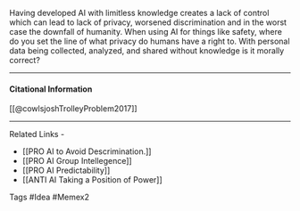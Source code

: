 Having developed AI with limitless knowledge creates a lack of control which can lead to lack of privacy, worsened discrimination and in the worst case the downfall of humanity. When using AI for things like safety, where do you set the line of what privacy do humans have a right to. With personal data being collected, analyzed, and shared without knowledge is it morally correct?

-----
#### Citational Information

[[@cowlsjoshTrolleyProblem2017]]

-----
Related Links -
- [[PRO AI to Avoid Descrimination.]]
- [[PRO AI Group Intellegence]]
- [[PRO AI Predictability]]
- [[ANTI AI Taking a Position of Power]]

Tags #Idea #Memex2
